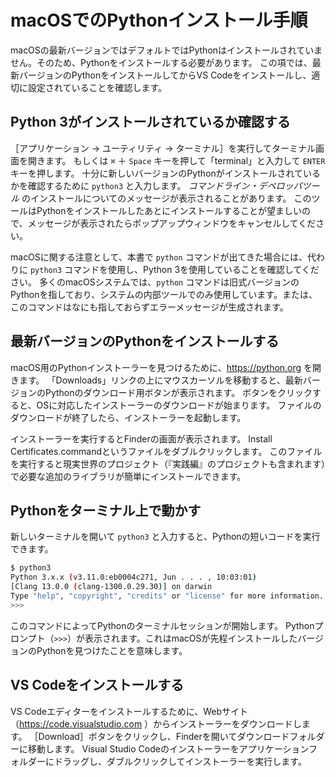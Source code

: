 # macOSでのPythonインストール手順

macOSの最新バージョンではデフォルトではPythonはインストールされていません。そのため、Pythonをインストールする必要があります。
この項では、最新バージョンのPythonをインストールしてからVS Codeをインストールし、適切に設定されていることを確認します。

## Python 3がインストールされているか確認する

［アプリケーション → ユーティリティ → ターミナル］を実行してターミナル画面を開きます。
もしくは `⌘` ＋ `Space` キーを押して「terminal」と入力して `ENTER` キーを押します。
十分に新しいバージョンのPythonがインストールされているかを確認するために ``python3`` と入力します。
*コマンドライン・デペロッパツール* のインストールについてのメッセージが表示されることがあります。
このツールはPythonをインストールしたあとにインストールすることが望ましいので、メッセージが表示されたらポップアップウィンドウをキャンセルしてください。

macOSに関する注意として、本書で `python` コマンドが出てきた場合には、代わりに `python3` コマンドを使用し、Python 3を使用していることを確認してください。
多くのmacOSシステムでは、`python` コマンドは旧式バージョンのPythonを指しており、システムの内部ツールでのみ使用しています。または、このコマンドはなにも指しておらずエラーメッセージが生成されます。

## 最新バージョンのPythonをインストールする

macOS用のPythonインストーラーを見つけるために、https://python.org を開きます。
「Downloads」リンクの上にマウスカーソルを移動すると、最新バージョンのPythonのダウンロード用ボタンが表示されます。
ボタンをクリックすると、OSに対応したインストーラーのダウンロードが始まります。
ファイルのダウンロードが終了したら、インストーラーを起動します。

インストーラーを実行するとFinderの画面が表示されます。
Install Certificates.commandというファイルをダブルクリックします。
このファイルを実行すると現実世界のプロジェクト（『実践編』のプロジェクトも含まれます）で必要な追加のライブラリが簡単にインストールできます。

## Pythonをターミナル上で動かす

新しいターミナルを開いて `python3` と入力すると、Pythonの短いコードを実行できます。

```bash
$ python3
Python 3.x.x (v3.11.0:eb0004c271, Jun . . . , 10:03:01)
[Clang 13.0.0 (clang-1300.0.29.30)] on darwin
Type "help", "copyright", "credits" or "license" for more information.
>>>
```

このコマンドによってPythonのターミナルセッションが開始します。
Pythonプロンプト（`>>>`）が表示されます。これはmacOSが先程インストールしたバージョンのPythonを見つけたことを意味します。

## VS Codeをインストールする

VS Codeエディターをインストールするために、Webサイト（https://code.visualstudio.com ）からインストーラーをダウンロードします。
［Download］ボタンをクリックし、Finderを開いてダウンロードフォルダーに移動します。
Visual Studio Codeのインストーラーをアプリケーションフォルダーにドラッグし、ダブルクリックしてインストーラーを実行します。

